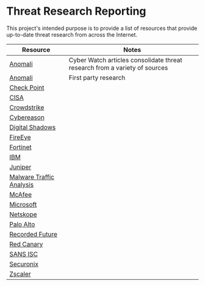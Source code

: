 # Threat Research Reporting
This project's intended purpose is to provide a list of resources that provide up-to-date threat research from across the Internet.

|Resource|Notes|
|---|---|
|[Anomali](https://www.anomali.com/blog)|Cyber Watch articles consolidate threat research from a variety of sources|
|[Anomali](https://www.anomali.com/blog)|First party research|
|[Check Point](https://research.checkpoint.com/category/threat-research/)||
|[CISA](https://us-cert.cisa.gov/ncas/alerts)||
|[Crowdstrike](https://www.crowdstrike.com/blog/category/threat-intel-research/)||
|[Cybereason](https://www.cybereason.com/resources/threat-alerts)||
|[Digital Shadows](https://www.digitalshadows.com/blog-and-research/)||
|[FireEye](https://www.fireeye.com/blog/threat-research.html)||
|[Fortinet](https://www.fortinet.com/blog/threat-research)||
|[IBM](https://securityintelligence.com/category/x-force/)||
|[Juniper](https://threatlabs.juniper.net/home/#/)||
|[Malware Traffic Analysis](https://www.malware-traffic-analysis.net/index.html)||
|[McAfee](https://www.mcafee.com/blogs/other-blogs/mcafee-labs/)||
|[Microsoft](https://www.microsoft.com/security/blog/microsoft-security-intelligence/)||
|[Netskope](https://www.netskope.com/blog/category/netskope-threat-labs)||
|[Palo Alto](https://unit42.paloaltonetworks.com/tag/threat-assessment/)||
|[Recorded Future](https://www.recordedfuture.com/category/research/)||
|[Red Canary](https://redcanary.com/blog/?topic=detection-response)||
|[SANS ISC](https://isc.sans.edu/)||
|[Securonix](https://www.securonix.com/resource-type/threat-research/)||
|[Zscaler](https://www.zscaler.com/blogs/security-research)||
